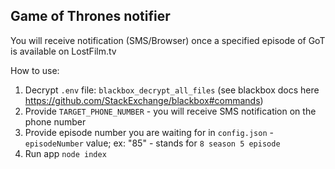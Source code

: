 ## **Game of Thrones notifier**

You will receive notification (SMS/Browser) once a specified episode of GoT is available on LostFilm.tv

How to use:
1. Decrypt `.env` file: `blackbox_decrypt_all_files` (see blackbox docs here https://github.com/StackExchange/blackbox#commands)
2. Provide `TARGET_PHONE_NUMBER` - you will receive SMS notification on the phone number
3. Provide episode number you are waiting for in `config.json` - `episodeNumber` value; ex: "85" - stands for `8 season 5 episode`
4. Run app `node index`
